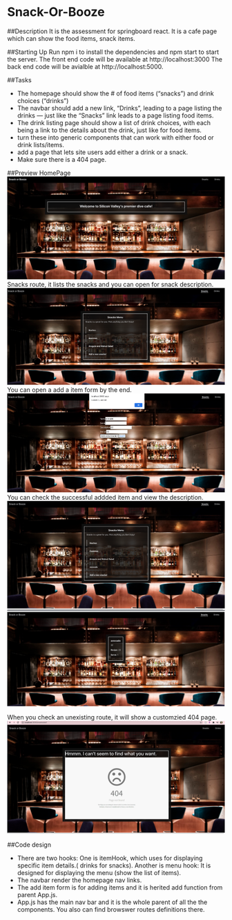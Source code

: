 # Snack-Or-Booze

##Description
It is the assessment for springboard react. It is a cafe page which can show the food items, snack items.

##Starting Up
Run npm i to install the dependencies and npm start to start the server.
The front end code will be available at http://localhost:3000
The back end code will be avialble at http://localhost:5000.

##Tasks

- The homepage should show the # of food items (“snacks”) and drink choices (“drinks”)
- The navbar should add a new link, “Drinks”, leading to a page listing the drinks — just like the “Snacks” link leads to a page listing food items.
- The drink listing page should show a list of drink choices, with each being a link to the details about the drink, just like for food items.
- turn these into generic components that can work with either food or drink lists/items.
- add a page that lets site users add either a drink or a snack.
- Make sure there is a 404 page.

##Preview
HomePage
![Homepage](images/homepage.png)
Snacks route, it lists the snacks and you can open for snack description.
![snack](images/snack.png)
You can open a add a item form by the end.
![Homepage](images/item.png)
You can check the successful addded item and view the description.
![Homepage](images/items.png)
![Homepage](images/additemdes.png)

When you check an unexisting route, it will show a customzied 404 page.
![Homepage](images/custom404.png)

##Code design
- There are two hooks: One is itemHook, which uses for displaying specific item details.( drinks for snacks).
Another is menu hook: It is designed for displaying the menu (show the list of items).
- The navbar render the homepage nav links.
- The add item form is for adding items and it is herited add function from parent App.js.
- App.js has the main nav bar and it is the whole parent of all the the components. You also can find browswer routes definitions there.





